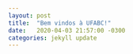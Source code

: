 ```yaml
---
layout: post
title:  "Bem vindos à UFABC!"
date:   2020-04-03 21:57:00 -0300
categories: jekyll update
---
```



